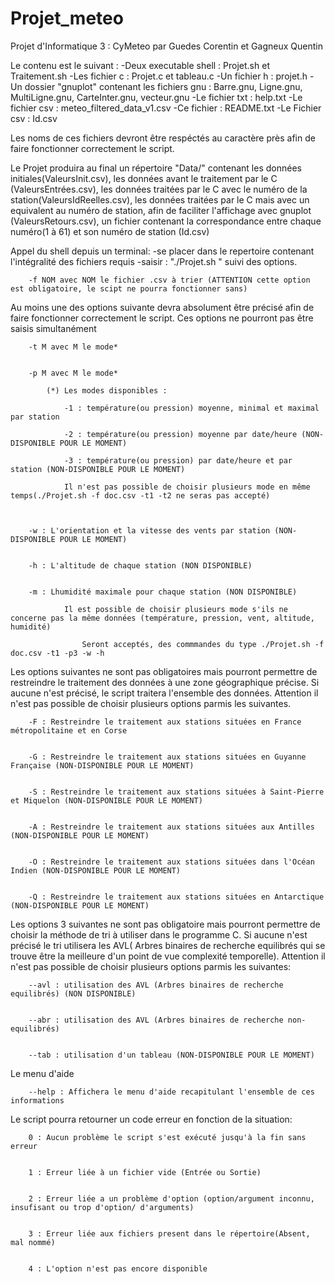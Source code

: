 # Projet_meteo


Projet d'Informatique 3 : CyMeteo 
	par Guedes Corentin et Gagneux Quentin





Le contenu est le suivant : 
	-Deux executable shell : Projet.sh et Traitement.sh
	-Les fichier c : Projet.c et tableau.c
	-Un fichier h : projet.h
	-Un dossier "gnuplot" contenant les fichiers gnu : Barre.gnu, Ligne.gnu, MultiLigne.gnu, CarteInter.gnu, vecteur.gnu
	-Le fichier txt : help.txt
	-Le fichier csv : meteo_filtered_data_v1.csv 
	-Ce fichier : README.txt
	-Le Fichier csv : Id.csv


Les noms de ces fichiers devront être respéctés au caractère près afin de faire fonctionner correctement le script.

Le Projet produira au final un répertoire "Data/" contenant les données initiales(ValeursInit.csv), les données avant le traitement par le C (ValeursEntrées.csv), les données traitées par le C avec le numéro de la station(ValeursIdReelles.csv), les données traitées par le C mais avec un equivalent au numéro de station, afin de faciliter l'affichage avec gnuplot (ValeursRetours.csv), un fichier contenant la correspondance entre chaque numéro(1 à 61) et son numéro de station (Id.csv)


Appel du shell depuis un terminal:
	-se placer dans le repertoire contenant l'intégralité des fichiers requis
	-saisir :  "./Projet.sh " suivi des options.


		-f NOM avec NOM le fichier .csv à trier (ATTENTION cette option est obligatoire, le scipt ne pourra fonctionner sans)

 		
Au moins une des options suivante devra absolument être précisé afin de faire fonctionner correctement le script.
Ces options ne pourront pas être saisis simultanément 

		-t M avec M le mode* 

		
		-p M avec M le mode*

			(*) Les modes disponibles :
				
				-1 : température(ou pression) moyenne, minimal et maximal par station

				-2 : température(ou pression) moyenne par date/heure (NON-DISPONIBLE POUR LE MOMENT)

				-3 : température(ou pression) par date/heure et par station (NON-DISPONIBLE POUR LE MOMENT)
				
				Il n'est pas possible de choisir plusieurs mode en même temps(./Projet.sh -f doc.csv -t1 -t2 ne seras pas accepté)
				
	
	
		-w : L'orientation et la vitesse des vents par station (NON-DISPONIBLE POUR LE MOMENT)

		
		-h : L'altitude de chaque station (NON DISPONIBLE)


		-m : Lhumidité maximale pour chaque station (NON DISPONIBLE)

				Il est possible de choisir plusieurs mode s'ils ne concerne pas la même données (température, pression, vent, altitude, humidité)
				
					Seront acceptés, des commmandes du type ./Projet.sh -f doc.csv -t1 -p3 -w -h 







Les options suivantes ne sont pas obligatoires mais pourront permettre de restreindre le traitement des données à une zone géographique précise.
Si aucune n'est précisé, le script traitera l'ensemble des données. Attention il n'est pas possible de choisir plusieurs options parmis les suivantes.
	

		-F : Restreindre le traitement aux stations situées en France métropolitaine et en Corse


		-G : Restreindre le traitement aux stations situées en Guyanne Française (NON-DISPONIBLE POUR LE MOMENT)


		-S : Restreindre le traitement aux stations situées à Saint-Pierre et Miquelon (NON-DISPONIBLE POUR LE MOMENT)


		-A : Restreindre le traitement aux stations situées aux Antilles (NON-DISPONIBLE POUR LE MOMENT)


		-O : Restreindre le traitement aux stations situées dans l'Océan Indien (NON-DISPONIBLE POUR LE MOMENT)


		-Q : Restreindre le traitement aux stations situées en Antarctique (NON-DISPONIBLE POUR LE MOMENT)





Les options 3 suivantes ne sont pas obligatoire mais pourront permettre de choisir la méthode de tri à utiliser dans le programme C. Si aucune n'est précisé 
le tri utilisera les AVL( Arbres binaires de recherche equilibrés qui se trouve être la meilleure d'un point de vue complexité temporelle). Attention il n'est 
pas possible de choisir plusieurs options parmis les suivantes:

		--avl : utilisation des AVL (Arbres binaires de recherche equilibrés) (NON DISPONIBLE)


		--abr : utilisation des AVL (Arbres binaires de recherche non-equilibrés)


		--tab : utilisation d'un tableau (NON-DISPONIBLE POUR LE MOMENT)



Le menu d'aide

		

		--help : Affichera le menu d'aide recapitulant l'ensemble de ces informations

		
		
		
Le script pourra retourner un code erreur en fonction de la situation:

		
		
		0 : Aucun problème le script s'est exécuté jusqu'à la fin sans erreur 
		
		
		1 : Erreur liée à un fichier vide (Entrée ou Sortie)		
		
		
		2 : Erreur liée a un problème d'option (option/argument inconnu, insufisant ou trop d'option/ d'arguments)
		
		
		3 : Erreur liée aux fichiers present dans le répertoire(Absent, mal nommé)
		
		
		4 : L'option n'est pas encore disponible
		
		
		




















		

